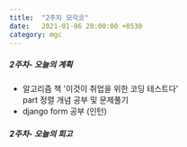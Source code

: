 ```yaml
---
title:  "2주차 모각코"
date:   2021-01-06 20:00:00 +0530
category: mgc
---
```



##### 2주차- 오늘의 계획
  - 알고리즘 책 '이것이 취업을 위한 코딩 테스트다'   
    part 정렬 개념 공부 및 문제풀기
  - django form 공부 (인턴)  


##### 2주차- 오늘의 회고
  
  
  

  
